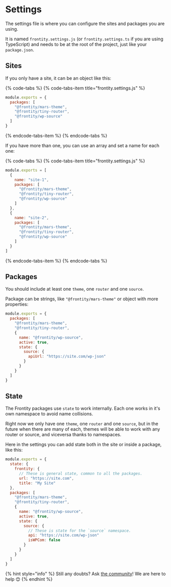# Settings

The settings file is where you can configure the sites and packages you are using.

It is named `frontity.settings.js` \(or `frontity.settings.ts` if you are using TypeScript\) and needs to be at the root of the project, just like your `package.json`.

## Sites 

If you only have a site, it can be an object like this:

{% code-tabs %}
{% code-tabs-item title="frontity.settings.js" %}
```javascript
module.exports = {
  packages: [
    "@frontity/mars-theme",
    "@frontity/tiny-router",
    "@frontity/wp-source"
  ]
}
```
{% endcode-tabs-item %}
{% endcode-tabs %}

If you have more than one, you can use an array and set a name for each one:

{% code-tabs %}
{% code-tabs-item title="frontity.settings.js" %}
```javascript
module.exports = [
  {
    name: "site-1",
    packages: [
      "@frontity/mars-theme",
      "@frontity/tiny-router",
      "@frontity/wp-source"
    ]
  },
  {
    name: "site-2",
    packages: [
      "@frontity/mars-theme",
      "@frontity/tiny-router",
      "@frontity/wp-source"
    ]
  }
]

```
{% endcode-tabs-item %}
{% endcode-tabs %}

## Packages

You should include at least one `theme`, one `router` and one `source`.

Package can be strings, like `"@frontity/mars-theme"` or object with more properties:

```javascript
module.exports = {
  packages: [
    "@frontity/mars-theme",
    "@frontity/tiny-router",
    {
      name: "@frontity/wp-source",
      active: true,
      state: {
        source: {
          apiUrl: "https://site.com/wp-json"
        }
      }  
    }
  ]
}
```

## State

The Frontity packages use `state` to work internally. Each one works in it's own namespace to avoid name collisions.

Right now we only have one `theme`, one `router` and one `source`, but in the future when there are many of each, themes will be able to work with any router or source, and viceversa thanks to namespaces.

Here in the settings you can add state both in the site or inside a package, like this:

```javascript
module.exports = {
  state: {
    frontity: {
      // These is general state, common to all the packages.
      url: "https://site.com", 
      title: "My Site"
  },
  packages: [
    "@frontity/mars-theme",
    "@frontity/tiny-router",
    {
      name: "@frontity/wp-source",
      active: true,
      state: {
        source: {
          // These is state for the `source` namespace.
          api: "https://site.com/wp-json"
          isWPCom: false
        }
      }  
    }
  ]
}
```



{% hint style="info" %}
Still any doubts? Ask [the community](https://community.frontity.org/)! We are here to help 😊
{% endhint %}

